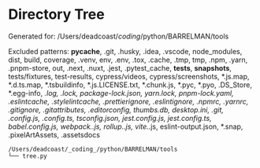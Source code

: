 # Directory Tree

Generated for: /Users/deadcoast/_coding_/python/BARRELMAN/tools

Excluded patterns: __pycache__, .git, .husky, .idea, .vscode, node_modules, dist, build, coverage, .venv, env, .env, .tox, .cache, .tmp, tmp, .npm, .yarn, .pnpm-store, out, .next, .nuxt, .jest, .pytest_cache, __tests__, __snapshots__, tests/fixtures, test-results, cypress/videos, cypress/screenshots, *.js.map, *.d.ts.map, *.tsbuildinfo, *.js.LICENSE.txt, *.chunk.js, *.pyc, *.pyo, .DS_Store, *.egg-info, *.log, *.lock, package-lock.json, yarn.lock, pnpm-lock.yaml, .eslintcache, .stylelintcache, .prettierignore, .eslintignore, .npmrc, .yarnrc, .gitignore, .gitattributes, .editorconfig, thumbs.db, desktop.ini, .git, *.config.js, *.config.ts, tsconfig*.json, jest.config.js, jest.config.ts, babel.config.js, webpack.*.js, rollup.*.js, vite.*.js, eslint-output.json, *.snap, .pixelArtAssets, .assetsdocs

```
/Users/deadcoast/_coding_/python/BARRELMAN/tools
└── tree.py

```
